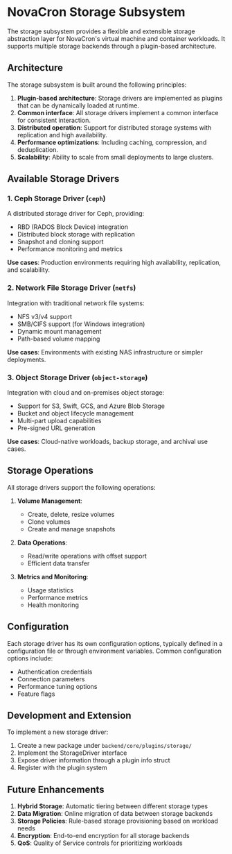 # NovaCron Storage Subsystem

The storage subsystem provides a flexible and extensible storage abstraction layer for NovaCron's virtual machine and container workloads. It supports multiple storage backends through a plugin-based architecture.

## Architecture

The storage subsystem is built around the following principles:

1. **Plugin-based architecture**: Storage drivers are implemented as plugins that can be dynamically loaded at runtime.
2. **Common interface**: All storage drivers implement a common interface for consistent interaction.
3. **Distributed operation**: Support for distributed storage systems with replication and high availability.
4. **Performance optimizations**: Including caching, compression, and deduplication.
5. **Scalability**: Ability to scale from small deployments to large clusters.

## Available Storage Drivers

### 1. Ceph Storage Driver (`ceph`)

A distributed storage driver for Ceph, providing:

- RBD (RADOS Block Device) integration
- Distributed block storage with replication
- Snapshot and cloning support
- Performance monitoring and metrics

**Use cases**: Production environments requiring high availability, replication, and scalability.

### 2. Network File Storage Driver (`netfs`)

Integration with traditional network file systems:

- NFS v3/v4 support
- SMB/CIFS support (for Windows integration)
- Dynamic mount management
- Path-based volume mapping

**Use cases**: Environments with existing NAS infrastructure or simpler deployments.

### 3. Object Storage Driver (`object-storage`)

Integration with cloud and on-premises object storage:

- Support for S3, Swift, GCS, and Azure Blob Storage
- Bucket and object lifecycle management
- Multi-part upload capabilities
- Pre-signed URL generation

**Use cases**: Cloud-native workloads, backup storage, and archival use cases.

## Storage Operations

All storage drivers support the following operations:

1. **Volume Management**:
   - Create, delete, resize volumes
   - Clone volumes
   - Create and manage snapshots

2. **Data Operations**:
   - Read/write operations with offset support
   - Efficient data transfer

3. **Metrics and Monitoring**:
   - Usage statistics
   - Performance metrics
   - Health monitoring

## Configuration

Each storage driver has its own configuration options, typically defined in a configuration file or through environment variables. Common configuration options include:

- Authentication credentials
- Connection parameters
- Performance tuning options
- Feature flags

## Development and Extension

To implement a new storage driver:

1. Create a new package under `backend/core/plugins/storage/`
2. Implement the StorageDriver interface
3. Expose driver information through a plugin info struct
4. Register with the plugin system

## Future Enhancements

1. **Hybrid Storage**: Automatic tiering between different storage types
2. **Data Migration**: Online migration of data between storage backends
3. **Storage Policies**: Rule-based storage provisioning based on workload needs
4. **Encryption**: End-to-end encryption for all storage backends
5. **QoS**: Quality of Service controls for prioritizing workloads
